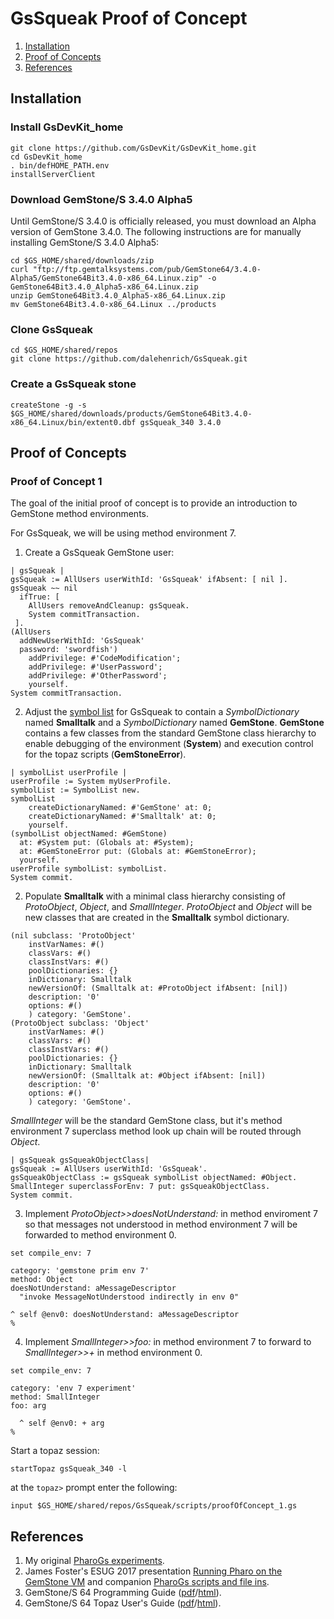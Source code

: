 # GsSqueak Proof of Concept

1. [Installation](#installation)
2. [Proof of Concepts](#proof-of-concepts)
3. [References](#references)

## Installation

### Install GsDevKit_home

```
git clone https://github.com/GsDevKit/GsDevKit_home.git
cd GsDevKit_home
. bin/defHOME_PATH.env
installServerClient
```

### Download GemStone/S 3.4.0 Alpha5

Until GemStone/S 3.4.0 is officially released, you must download an Alpha version of GemStone 3.4.0.
The following instructions are for manually installing GemStone/S 3.4.0 Alpha5:

```
cd $GS_HOME/shared/downloads/zip
curl "ftp://ftp.gemtalksystems.com/pub/GemStone64/3.4.0-Alpha5/GemStone64Bit3.4.0-x86_64.Linux.zip" -o GemStone64Bit3.4.0_Alpha5-x86_64.Linux.zip
unzip GemStone64Bit3.4.0_Alpha5-x86_64.Linux.zip
mv GemStone64Bit3.4.0-x86_64.Linux ../products
```

### Clone GsSqueak 

```
cd $GS_HOME/shared/repos
git clone https://github.com/dalehenrich/GsSqueak.git
```

### Create a GsSqueak stone

```
createStone -g -s $GS_HOME/shared/downloads/products/GemStone64Bit3.4.0-x86_64.Linux/bin/extent0.dbf gsSqueak_340 3.4.0
```

## Proof of Concepts

### Proof of Concept 1

The goal of the initial proof of concept is to provide an introduction to GemStone method environments. 

For GsSqueak, we will be using method environment 7.

1. Create a GsSqueak GemStone user: 
```Smalltalk
| gsSqueak |
gsSqueak := AllUsers userWithId: 'GsSqueak' ifAbsent: [ nil ].
gsSqueak ~~ nil
  ifTrue: [
    AllUsers removeAndCleanup: gsSqueak.
    System commitTransaction.
 ].
(AllUsers
  addNewUserWithId: 'GsSqueak'
  password: 'swordfish')
    addPrivilege: #'CodeModification';
    addPrivilege: #'UserPassword';
    addPrivilege: #'OtherPassword';
    yourself.
System commitTransaction.
```
2. Adjust the [symbol list][6] for GsSqueak to contain a *SymbolDictionary* named **Smalltalk** and a  *SymbolDictionary* named **GemStone**. **GemStone** contains a few classes from the standard GemStone class hierarchy to enable debugging of the environment (**System**) and execution control for the topaz scripts (**GemStoneError**).
```Smalltalk
| symbolList userProfile |
userProfile := System myUserProfile.
symbolList := SymbolList new.
symbolList 
	createDictionaryNamed: #'GemStone' at: 0;
	createDictionaryNamed: #'Smalltalk' at: 0;
	yourself.
(symbolList objectNamed: #GemStone) 
  at: #System put: (Globals at: #System);
  at: #GemStoneError put: (Globals at: #GemStoneError);
  yourself.
userProfile symbolList: symbolList.
System commit.
```
2. Populate **Smalltalk** with a minimal class hierarchy consisting of *ProtoObject*, *Object*, and *SmallInteger*. *ProtoObject* and *Object* will be new classes that are created in the **Smalltalk** symbol dictionary.
```Smalltalk
(nil subclass: 'ProtoObject'
	instVarNames: #()
	classVars: #()
	classInstVars: #()
	poolDictionaries: {}
	inDictionary: Smalltalk
	newVersionOf: (Smalltalk at: #ProtoObject ifAbsent: [nil])
	description: '0'
	options: #()
	) category: 'GemStone'.
(ProtoObject subclass: 'Object'
	instVarNames: #()
	classVars: #()
	classInstVars: #()
	poolDictionaries: {}
	inDictionary: Smalltalk
	newVersionOf: (Smalltalk at: #Object ifAbsent: [nil])
	description: '0'
	options: #()
	) category: 'GemStone'.
```
   *SmallInteger* will be the standard GemStone class, but it's method environment 7 superclass method look up chain will be routed through *Object*.
```Smalltalk
| gsSqueak gsSqueakObjectClass|
gsSqueak := AllUsers userWithId: 'GsSqueak'.
gsSqueakObjectClass := gsSqueak symbolList objectNamed: #Object.
SmallInteger superclassForEnv: 7 put: gsSqueakObjectClass.
System commit.
```
3. Implement *ProtoObject>>doesNotUnderstand:* in method enviroment 7 so that messages not understood in method environment 7 will be forwarded to method environment 0. 
```
set compile_env: 7

category: 'gemstone prim env 7'
method: Object
doesNotUnderstand: aMessageDescriptor
  "invoke MessageNotUnderstood indirectly in env 0"

^ self @env0: doesNotUnderstand: aMessageDescriptor
%
```
4. Implement *SmallInteger>>foo:* in method environment 7 to forward to *SmallInteger>>+* in method environment 0.
```
set compile_env: 7

category: 'env 7 experiment'
method: SmallInteger
foo: arg

  ^ self @env0: + arg
%
```

Start a topaz session:

```
startTopaz gsSqueak_340 -l
```

at the `topaz>` prompt enter the following:

```
input $GS_HOME/shared/repos/GsSqueak/scripts/proofOfConcept_1.gs
```

## References

1. My original [PharoGs experiments][3].
2. James Foster's ESUG 2017 presentation [Running Pharo on the GemStone VM][2] and companion [PharoGs scripts and file ins][1].
3. GemStone/S 64 Programming Guide ([pdf][4]/[html][5]).
4. GemStone/S 64 Topaz User's Guide ([pdf][8]/[html][7]).

[1]: https://github.com/jgfoster/PharoGs/tree/james
[2]: https://www.slideshare.net/esug/running-pharo-on-the-gemstone-vm
[3]: https://github.com/dalehenrich/PharoGs
[4]: https://downloads.gemtalksystems.com/docs/GemStone64/3.3.x/GS64-ProgGuide-3.3.pdf
[5]: https://downloads.gemtalksystems.com/docs/GemStone64/3.3.x/GS64-ProgGuide-3.3/GS64-ProgGuide-3.3.htm

[6]: https://downloads.gemtalksystems.com/docs/GemStone64/3.3.x/GS64-ProgGuide-3.3/3-Symbols.htm
[7]: https://downloads.gemtalksystems.com/docs/GemStone64/3.3.x/GS64-Topaz-3.3/GS64-Topaz-3.3.htm
[8]: https://downloads.gemtalksystems.com/docs/GemStone64/3.3.x/GS64-Topaz-3.3.pdf
